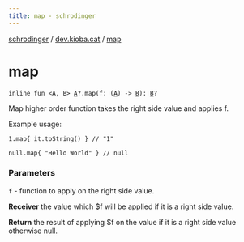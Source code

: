 ```yaml
---
title: map - schrodinger
---
```


[schrodinger](../index.html) / [dev.kioba.cat](index.html) / [map](./map.html)

# map

`inline fun <A, B> `[`A`](map.html#A)`?.map(f: (`[`A`](map.html#A)`) -> `[`B`](map.html#B)`): `[`B`](map.html#B)`?`

Map higher order function takes the right side value and applies f.

Example usage:

```
1.map{ it.toString() } // "1"
```

```
null.map{ "Hello World" } // null
```

### Parameters

`f` - function to apply on the right side value.

**Receiver**
the value which $f will be applied if it is a right side value.

**Return**
the result of applying $f on the value if it is a right side value otherwise null.

